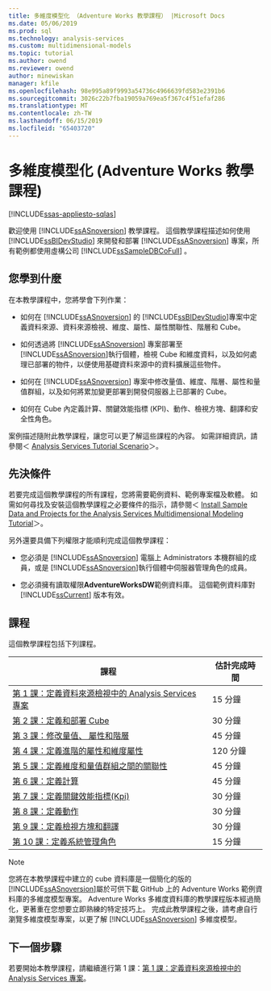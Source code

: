 ```yaml
---
title: 多維度模型化 （Adventure Works 教學課程） |Microsoft Docs
ms.date: 05/06/2019
ms.prod: sql
ms.technology: analysis-services
ms.custom: multidimensional-models
ms.topic: tutorial
ms.author: owend
ms.reviewer: owend
author: minewiskan
manager: kfile
ms.openlocfilehash: 98e995a89f9993a54736c4966639fd583e2391b6
ms.sourcegitcommit: 3026c22b7fba19059a769ea5f367c4f51efaf286
ms.translationtype: MT
ms.contentlocale: zh-TW
ms.lasthandoff: 06/15/2019
ms.locfileid: "65403720"
---
```

# <a name="multidimensional-modeling-adventure-works-tutorial"></a>多維度模型化 (Adventure Works 教學課程)
[!INCLUDE[ssas-appliesto-sqlas](../../includes/ssas-appliesto-sqlas.md)]

歡迎使用 [!INCLUDE[ssASnoversion](../../includes/ssasnoversion-md.md)] 教學課程。 這個教學課程描述如何使用 [!INCLUDE[ssBIDevStudio](../../includes/ssbidevstudio-md.md)] 來開發和部署 [!INCLUDE[ssASnoversion](../../includes/ssasnoversion-md.md)] 專案，所有範例都使用虛構公司 [!INCLUDE[ssSampleDBCoFull](../../includes/sssampledbcofull-md.md)] 。  
  
## <a name="what-you-learn"></a>您學到什麼  
在本教學課程中，您將學會下列作業：  
  
-   如何在 [!INCLUDE[ssASnoversion](../../includes/ssasnoversion-md.md)] 的 [!INCLUDE[ssBIDevStudio](../../includes/ssbidevstudio-md.md)]專案中定義資料來源、資料來源檢視、維度、屬性、屬性關聯性、階層和 Cube。  
  
-   如何透過將 [!INCLUDE[ssASnoversion](../../includes/ssasnoversion-md.md)] 專案部署至 [!INCLUDE[ssASnoversion](../../includes/ssasnoversion-md.md)]執行個體，檢視 Cube 和維度資料，以及如何處理已部署的物件，以便使用基礎資料來源中的資料擴展這些物件。  
  
-   如何在 [!INCLUDE[ssASnoversion](../../includes/ssasnoversion-md.md)] 專案中修改量值、維度、階層、屬性和量值群組，以及如何將累加變更部署到開發伺服器上已部署的 Cube。  
  
-   如何在 Cube 內定義計算、關鍵效能指標 (KPI)、動作、檢視方塊、翻譯和安全性角色。  
  
案例描述隨附此教學課程，讓您可以更了解這些課程的內容。 如需詳細資訊，請參閱＜ [Analysis Services Tutorial Scenario](analysis-services-tutorial-scenario.md)＞。  
  
## <a name="prerequisites"></a>先決條件  
若要完成這個教學課程的所有課程，您將需要範例資料、範例專案檔及軟體。 如需如何尋找及安裝這個教學課程之必要條件的指示，請參閱＜ [Install Sample Data and Projects for the Analysis Services Multidimensional Modeling Tutorial](install-sample-data-and-projects.md)＞。  
  
另外還要具備下列權限才能順利完成這個教學課程：  
  
-   您必須是 [!INCLUDE[ssASnoversion](../../includes/ssasnoversion-md.md)] 電腦上 Administrators 本機群組的成員，或是 [!INCLUDE[ssASnoversion](../../includes/ssasnoversion-md.md)]執行個體中伺服器管理角色的成員。  
  
-   您必須擁有讀取權限**AdventureWorksDW**範例資料庫。 這個範例資料庫對 [!INCLUDE[ssCurrent](../../includes/sscurrent-md.md)] 版本有效。  
  
## <a name="lessons"></a>課程  
這個教學課程包括下列課程。  
  
|課程|估計完成時間|  
|----------|------------------------------|  
|[第 1 課：定義資料來源檢視中的 Analysis Services 專案](lesson-1-defining-a-data-source-view-within-an-analysis-services-project.md)|15 分鐘|  
|[第 2 課：定義和部署 Cube](lesson-2-defining-and-deploying-a-cube.md)|30 分鐘|  
|[第 3 課：修改量值、 屬性和階層](lesson-3-modifying-measures-attributes-and-hierarchies.md)|45 分鐘|  
|[第 4 課：定義進階的屬性和維度屬性](lesson-4-defining-advanced-attribute-and-dimension-properties.md)|120 分鐘|  
|[第 5 課：定義維度和量值群組之間的關聯性](lesson-5-defining-relationships-between-dimensions-and-measure-groups.md)|45 分鐘|  
|[第 6 課：定義計算](lesson-6-defining-calculations.md)|45 分鐘|  
|[第 7 課：定義關鍵效能指標&#40;Kpi&#41;](lesson-7-defining-key-performance-indicators-kpis.md)|30 分鐘|  
|[第 8 課：定義動作](lesson-8-defining-actions.md)|30 分鐘|  
|[第 9 課：定義檢視方塊和翻譯](lesson-9-defining-perspectives-and-translations.md)|30 分鐘|  
|[第 10 課：定義系統管理角色](lesson-10-defining-administrative-roles.md)|15 分鐘|  
  
> [!NOTE]  
> 您將在本教學課程中建立的 cube 資料庫是一個簡化的版的[!INCLUDE[ssASnoversion](../../includes/ssasnoversion-md.md)]屬於可供下載 GitHub 上的 Adventure Works 範例資料庫的多維度模型專案。 Adventure Works 多維度資料庫的教學課程版本經過簡化，更著重在您想要立即熟練的特定技巧上。 完成此教學課程之後，請考慮自行瀏覽多維度模型專案，以更了解 [!INCLUDE[ssASnoversion](../../includes/ssasnoversion-md.md)] 多維度模型。  
  
## <a name="next-step"></a>下一個步驟  
若要開始本教學課程，請繼續進行第 1 課：[第 1 課：定義資料來源檢視中的 Analysis Services 專案](lesson-1-defining-a-data-source-view-within-an-analysis-services-project.md)。  
  
  
  
